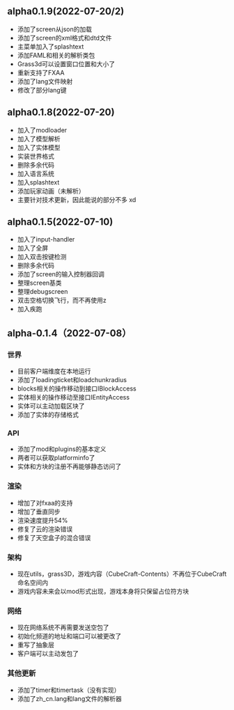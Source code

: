 
## alpha0.1.9(2022-07-20/2)
- 添加了screen从json的加载
- 添加了screen的xml格式和dtd文件
- 主菜单加入了splashtext
- 添加FAML和相关的解析类包
- Grass3d可以设置窗口位置和大小了
- 重新支持了FXAA
- 添加了lang文件映射
- 修改了部分lang键


## alpha0.1.8(2022-07-20)
- 加入了modloader
- 加入了模型解析
- 加入了实体模型
- 实装世界格式
- 删除多余代码
- 加入语言系统
- 加入splashtext
- 添加玩家动画（未解析）
- 主要针对技术更新，因此能说的部分不多 xd

## alpha0.1.5(2022-07-10)
- 加入了input-handler
- 加入了全屏
- 加入双击按键检测
- 删除多余代码
- 添加了screen的输入控制器回调
- 整理screen基类
- 整理debugscreen
- 双击空格切换飞行，而不再使用z
- 加入疾跑

## alpha-0.1.4（2022-07-08）
### 世界
- 目前客户端维度在本地运行
- 添加了loadingticket和loadchunkradius
- blocks相关的操作移动到接口IBlockAccess
- 实体相关的操作移动至接口IEntityAccess
- 实体可以主动加载区块了
- 添加了实体的存储格式
### API
- 添加了mod和plugins的基本定义
- 两者可以获取platforminfo了
- 实体和方块的注册不再能够静态访问了
### 渲染
- 增加了对fxaa的支持
- 增加了垂直同步
- 渲染速度提升54%
- 修复了云的渲染错误
- 修复了天空盒子的混合错误
### 架构
- 现在utils，grass3D，游戏内容（CubeCraft-Contents）不再位于CubeCraft命名空间内
- 游戏内容未来会以mod形式出现，游戏本身将只保留占位符方块
### 网络
- 现在网络系统不再需要发送空包了
- 初始化频道的地址和端口可以被更改了
- 重写了抽象层
- 客户端可以主动发包了
### 其他更新
- 添加了timer和timertask（没有实现）
- 添加了zh_cn.lang和lang文件的解析器
